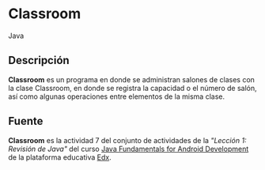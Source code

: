 # Classroom

Java

## Descripción

**Classroom** es un programa en donde se administran salones de clases con la clase Classroom, en donde se registra la capacidad o el número de salón, así como algunas operaciones entre elementos de la misma clase.

## Fuente

**Classroom** es la actividad 7 del conjunto de actividades de la _"Lección 1: Revisión de Java"_ del curso [Java Fundamentals for Android Development](https://courses.edx.org/courses/course-v1:GalileoX+CAAD001X+1T2017/info) de la plataforma educativa [Edx](https://www.edx.org/).